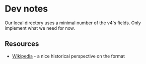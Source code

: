 
# Dev notes

Our local directory uses a minimal number of the v4's fields. Only implement what we need for now.

## Resources

+ [Wikipedia](https://en.wikipedia.org/wiki/VCard) - a nice historical perspective on the format
